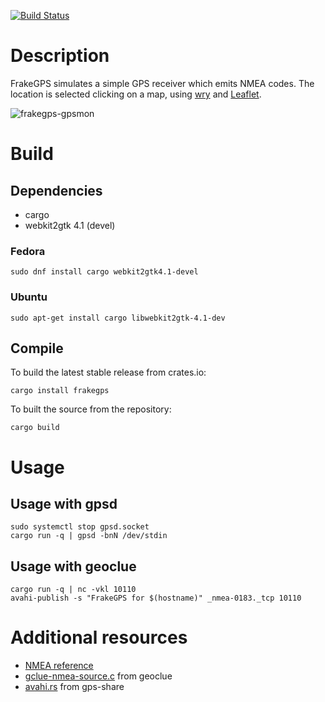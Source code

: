 [![Build Status](https://travis-ci.com/frafra/frakegps.svg?branch=master)](https://travis-ci.com/frafra/frakegps)

# Description

FrakeGPS simulates a simple GPS receiver which emits NMEA codes. The location is selected clicking on a map, using [wry](https://github.com/tauri-apps/wry) and [Leaflet](http://leafletjs.com/).

![frakegps-gpsmon](https://user-images.githubusercontent.com/4068/58375414-ba3b3900-7f52-11e9-88bb-c6db1299eff0.png)

# Build

## Dependencies

- cargo
- webkit2gtk 4.1 (devel)

### Fedora

```
sudo dnf install cargo webkit2gtk4.1-devel
```

### Ubuntu

```
sudo apt-get install cargo libwebkit2gtk-4.1-dev
```

## Compile

To build the latest stable release from crates.io:

```
cargo install frakegps
```

To built the source from the repository:

```
cargo build
```

# Usage

## Usage with gpsd

```
sudo systemctl stop gpsd.socket
cargo run -q | gpsd -bnN /dev/stdin
```

## Usage with geoclue

```
cargo run -q | nc -vkl 10110
avahi-publish -s "FrakeGPS for $(hostname)" _nmea-0183._tcp 10110
```

# Additional resources

- [NMEA reference](https://www.sparkfun.com/datasheets/GPS/NMEA%20Reference%20Manual-Rev2.1-Dec07.pdf)
- [gclue-nmea-source.c](https://gitlab.freedesktop.org/geoclue/geoclue/blob/master/src/gclue-nmea-source.c) from geoclue
- [avahi.rs](https://github.com/zeenix/gps-share/blob/master/src/avahi.rs) from gps-share
